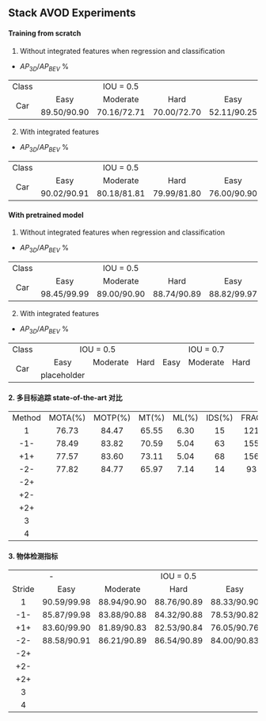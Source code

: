 ## Stack AVOD Experiments

#### Training from scratch

1. Without integrated features when regression and classification

* $AP_{3D} / AP_{BEV}$ %

<table>
	<tr>
		<td style="text-align:center;vertical-align:middle;">Class</td>
		<td colspan="3" style="text-align:center;vertical-align:middle;">IOU = 0.5</td>
		<td colspan="3" style="text-align:center;vertical-align:middle;">IOU = 0.7</td>
	<tr>
	<tr>
		<td rowspan="2" style="text-align:center;vertical-align:middle;">Car</td>
		<td style="text-align:center;vertical-align:middle;">Easy</td>
		<td style="text-align:center;vertical-align:middle;">Moderate</td>
		<td style="text-align:center;vertical-align:middle;">Hard</td>
		<td style="text-align:center;vertical-align:middle;">Easy</td>
		<td style="text-align:center;vertical-align:middle;">Moderate</td>
		<td style="text-align:center;vertical-align:middle;">Hard</td>
	</tr>
    <tr>
		<td style="text-align:center;vertical-align:middle;">89.50/90.90</td>
		<td style="text-align:center;vertical-align:middle;">70.16/72.71</td>
		<td style="text-align:center;vertical-align:middle;">70.00/72.70</td>
		<td style="text-align:center;vertical-align:middle;">52.11/90.25</td>
		<td style="text-align:center;vertical-align:middle;">36.58/72.27</td>
		<td style="text-align:center;vertical-align:middle;">36.10/72.30</td>
	</tr>
</table>

2. With integrated features

* $AP_{3D} / AP_{BEV}$ %

<table>
	<tr>
		<td style="text-align:center;vertical-align:middle;">Class</td>
		<td colspan="3" style="text-align:center;vertical-align:middle;">IOU = 0.5</td>
		<td colspan="3" style="text-align:center;vertical-align:middle;">IOU = 0.7</td>
	<tr>
	<tr>
		<td rowspan="2" style="text-align:center;vertical-align:middle;">Car</td>
		<td style="text-align:center;vertical-align:middle;">Easy</td>
		<td style="text-align:center;vertical-align:middle;">Moderate</td>
		<td style="text-align:center;vertical-align:middle;">Hard</td>
		<td style="text-align:center;vertical-align:middle;">Easy</td>
		<td style="text-align:center;vertical-align:middle;">Moderate</td>
		<td style="text-align:center;vertical-align:middle;">Hard</td>
	</tr>
    <tr>
		<td style="text-align:center;vertical-align:middle;">90.02/90.91</td>
		<td style="text-align:center;vertical-align:middle;">80.18/81.81</td>
		<td style="text-align:center;vertical-align:middle;">79.99/81.80</td>
		<td style="text-align:center;vertical-align:middle;">76.00/90.90</td>
		<td style="text-align:center;vertical-align:middle;">57.23/81.74</td>
		<td style="text-align:center;vertical-align:middle;">56.13/72.70</td>
	</tr>
</table>


#### With pretrained model


1. Without integrated features when regression and classification

* $AP_{3D} / AP_{BEV}$ %

<table>
	<tr>
		<td style="text-align:center;vertical-align:middle;">Class</td>
		<td colspan="3" style="text-align:center;vertical-align:middle;">IOU = 0.5</td>
		<td colspan="3" style="text-align:center;vertical-align:middle;">IOU = 0.7</td>
	<tr>
	<tr>
		<td rowspan="2" style="text-align:center;vertical-align:middle;">Car</td>
		<td style="text-align:center;vertical-align:middle;">Easy</td>
		<td style="text-align:center;vertical-align:middle;">Moderate</td>
		<td style="text-align:center;vertical-align:middle;">Hard</td>
		<td style="text-align:center;vertical-align:middle;">Easy</td>
		<td style="text-align:center;vertical-align:middle;">Moderate</td>
		<td style="text-align:center;vertical-align:middle;">Hard</td>
	</tr>
    <tr>
		<td style="text-align:center;vertical-align:middle;">98.45/99.99</td>
		<td style="text-align:center;vertical-align:middle;">89.00/90.90</td>
		<td style="text-align:center;vertical-align:middle;">88.74/90.89</td>
		<td style="text-align:center;vertical-align:middle;">88.82/99.97</td>
		<td style="text-align:center;vertical-align:middle;">76.07/90.88</td>
		<td style="text-align:center;vertical-align:middle;">75.45/90.86</td>
	</tr>
</table>

2. With integrated features

* $AP_{3D} / AP_{BEV}$ %

<table>
	<tr>
		<td style="text-align:center;vertical-align:middle;">Class</td>
		<td colspan="3" style="text-align:center;vertical-align:middle;">IOU = 0.5</td>
		<td colspan="3" style="text-align:center;vertical-align:middle;">IOU = 0.7</td>
	<tr>
	<tr>
		<td rowspan="2" style="text-align:center;vertical-align:middle;">Car</td>
		<td style="text-align:center;vertical-align:middle;">Easy</td>
		<td style="text-align:center;vertical-align:middle;">Moderate</td>
		<td style="text-align:center;vertical-align:middle;">Hard</td>
		<td style="text-align:center;vertical-align:middle;">Easy</td>
		<td style="text-align:center;vertical-align:middle;">Moderate</td>
		<td style="text-align:center;vertical-align:middle;">Hard</td>
	</tr>
    <tr>
		<td style="text-align:center;vertical-align:middle;"> placeholder </td>
		<td style="text-align:center;vertical-align:middle;"> </td>
		<td style="text-align:center;vertical-align:middle;"> </td>
		<td style="text-align:center;vertical-align:middle;"> </td>
		<td style="text-align:center;vertical-align:middle;"> </td>
		<td style="text-align:center;vertical-align:middle;"> </td>
	</tr>
</table>





#### 2. 多目标追踪 state-of-the-art 对比

<table>
   <tr>
       <td style="text-align:center;vertical-align:middle;">Method</td>
       <td style="text-align:center;vertical-align:middle;">MOTA(%)</td>
      <td style="text-align:center;vertical-align:middle;">MOTP(%)</td>
      <td style="text-align:center;vertical-align:middle;">MT(%)</td>
      <td style="text-align:center;vertical-align:middle;">ML(%)</td>
      <td style="text-align:center;vertical-align:middle;">IDS(%)</td>
      <td style="text-align:center;vertical-align:middle;">FRAG</td>
       <td style="text-align:center;vertical-align:middle;">Recall(%)</td>
       <td style="text-align:center;vertical-align:middle;">Precision(%)</td>
   </tr>
    <tr>
      <td style="text-align:center;vertical-align:middle;">1</td>
      <td style="text-align:center;vertical-align:middle;">76.73</td>
      <td style="text-align:center;vertical-align:middle;">84.47</td>
      <td style="text-align:center;vertical-align:middle;">65.55</td>
      <td style="text-align:center;vertical-align:middle;">6.30</td>
      <td style="text-align:center;vertical-align:middle;">15</td>
      <td style="text-align:center;vertical-align:middle;">121</td>
      <td style="text-align:center;vertical-align:middle;">80.57</td>
      <td style="text-align:center;vertical-align:middle;">97.73</td>
    </tr>
    <tr>
      <td style="text-align:center;vertical-align:middle;">-1-</td>
      <td style="text-align:center;vertical-align:middle;">78.49</td>
      <td style="text-align:center;vertical-align:middle;">83.82</td>
      <td style="text-align:center;vertical-align:middle;">70.59</td>
      <td style="text-align:center;vertical-align:middle;">5.04</td>
      <td style="text-align:center;vertical-align:middle;">63</td>
      <td style="text-align:center;vertical-align:middle;">155</td>
      <td style="text-align:center;vertical-align:middle;">84.45</td>
      <td style="text-align:center;vertical-align:middle;">95.94</td>
    </tr>
    <tr>
      <td style="text-align:center;vertical-align:middle;">+1+</td>
      <td style="text-align:center;vertical-align:middle;">77.57</td>
      <td style="text-align:center;vertical-align:middle;">83.60</td>
      <td style="text-align:center;vertical-align:middle;">73.11</td>
      <td style="text-align:center;vertical-align:middle;">5.04</td>
      <td style="text-align:center;vertical-align:middle;">68</td>
      <td style="text-align:center;vertical-align:middle;">156</td>
      <td style="text-align:center;vertical-align:middle;">85.52</td>
      <td style="text-align:center;vertical-align:middle;">94.15</td>
    </tr>
    <tr>
      <td style="text-align:center;vertical-align:middle;">-2-</td>
      <td style="text-align:center;vertical-align:middle;">77.82</td>
      <td style="text-align:center;vertical-align:middle;">84.77</td>
      <td style="text-align:center;vertical-align:middle;">65.97</td>
      <td style="text-align:center;vertical-align:middle;">7.14</td>
      <td style="text-align:center;vertical-align:middle;">14</td>
      <td style="text-align:center;vertical-align:middle;">93</td>
      <td style="text-align:center;vertical-align:middle;">81.95</td>
      <td style="text-align:center;vertical-align:middle;">97.19</td>
    </tr>
    <tr>
      <td style="text-align:center;vertical-align:middle;">-2+</td>
      <td style="text-align:center;vertical-align:middle;"> </td>
      <td style="text-align:center;vertical-align:middle;"> </td>
      <td style="text-align:center;vertical-align:middle;"> </td>
      <td style="text-align:center;vertical-align:middle;"> </td>
      <td style="text-align:center;vertical-align:middle;"> </td>
      <td style="text-align:center;vertical-align:middle;"> </td>
      <td style="text-align:center;vertical-align:middle;"> </td>
      <td style="text-align:center;vertical-align:middle;"> </td>
    </tr>
    <tr>
      <td style="text-align:center;vertical-align:middle;">+2-</td>
      <td style="text-align:center;vertical-align:middle;"> </td>
      <td style="text-align:center;vertical-align:middle;"> </td>
      <td style="text-align:center;vertical-align:middle;"> </td>
      <td style="text-align:center;vertical-align:middle;"> </td>
      <td style="text-align:center;vertical-align:middle;"> </td>
      <td style="text-align:center;vertical-align:middle;"> </td>
      <td style="text-align:center;vertical-align:middle;"> </td>
      <td style="text-align:center;vertical-align:middle;"> </td>
    </tr>
    <tr>
      <td style="text-align:center;vertical-align:middle;">+2+</td>
      <td style="text-align:center;vertical-align:middle;"> </td>
      <td style="text-align:center;vertical-align:middle;"> </td>
      <td style="text-align:center;vertical-align:middle;"> </td>
      <td style="text-align:center;vertical-align:middle;"> </td>
      <td style="text-align:center;vertical-align:middle;"> </td>
      <td style="text-align:center;vertical-align:middle;"> </td>
      <td style="text-align:center;vertical-align:middle;"> </td>
      <td style="text-align:center;vertical-align:middle;"> </td>
    </tr>
    <tr>
      <td style="text-align:center;vertical-align:middle;">3</td>
      <td style="text-align:center;vertical-align:middle;"> </td>
      <td style="text-align:center;vertical-align:middle;"> </td>
      <td style="text-align:center;vertical-align:middle;"> </td>
      <td style="text-align:center;vertical-align:middle;"> </td>
      <td style="text-align:center;vertical-align:middle;"> </td>
      <td style="text-align:center;vertical-align:middle;"> </td>
      <td style="text-align:center;vertical-align:middle;"> </td>
      <td style="text-align:center;vertical-align:middle;"> </td>
    </tr>
    <tr>
      <td style="text-align:center;vertical-align:middle;">4</td>
      <td style="text-align:center;vertical-align:middle;"> </td>
      <td style="text-align:center;vertical-align:middle;"> </td>
      <td style="text-align:center;vertical-align:middle;"> </td>
      <td style="text-align:center;vertical-align:middle;"> </td>
      <td style="text-align:center;vertical-align:middle;"> </td>
      <td style="text-align:center;vertical-align:middle;"> </td>
      <td style="text-align:center;vertical-align:middle;"> </td>
      <td style="text-align:center;vertical-align:middle;"> </td>
    </tr>
</table>



#### 3. 物体检测指标

<table>
   <tr>
      <td colspan="2" style="text-align:center;vertical-align:middle;">-</td>
      <td colspan="3" style="text-align:center;vertical-align:middle;">IOU = 0.5</td>
      <td colspan="3" style="text-align:center;vertical-align:middle;">IOU = 0.7</td>
   <tr>
   <tr>
       <td style="text-align:center;vertical-align:middle;">Stride</td>
      <td style="text-align:center;vertical-align:middle;">Easy</td>
      <td style="text-align:center;vertical-align:middle;">Moderate</td>
      <td style="text-align:center;vertical-align:middle;">Hard</td>
      <td style="text-align:center;vertical-align:middle;">Easy</td>
      <td style="text-align:center;vertical-align:middle;">Moderate</td>
      <td style="text-align:center;vertical-align:middle;">Hard</td>
   </tr>
    <tr>
      <td style="text-align:center;vertical-align:middle;">1</td>
      <td style="text-align:center;vertical-align:middle;">90.59/99.98</td>
      <td style="text-align:center;vertical-align:middle;">88.94/90.90</td>
      <td style="text-align:center;vertical-align:middle;">88.76/90.89</td>
      <td style="text-align:center;vertical-align:middle;">88.33/90.90</td>
      <td style="text-align:center;vertical-align:middle;">75.25/90.86</td>
      <td style="text-align:center;vertical-align:middle;">68.51/90.85</td>
    </tr>
    <tr>
      <td style="text-align:center;vertical-align:middle;">-1-</td>
      <td style="text-align:center;vertical-align:middle;">85.87/99.98</td>
      <td style="text-align:center;vertical-align:middle;">83.88/90.88</td>
      <td style="text-align:center;vertical-align:middle;">84.32/90.88</td>
      <td style="text-align:center;vertical-align:middle;">78.53/90.82</td>
      <td style="text-align:center;vertical-align:middle;">64.84/90.77</td>
      <td style="text-align:center;vertical-align:middle;">59.36/90.78</td>
    </tr>
    <tr>
      <td style="text-align:center;vertical-align:middle;">+1+</td>
      <td style="text-align:center;vertical-align:middle;">83.60/99.90</td>
      <td style="text-align:center;vertical-align:middle;">81.89/90.83</td>
      <td style="text-align:center;vertical-align:middle;">82.53/90.84</td>
      <td style="text-align:center;vertical-align:middle;">76.05/90.76</td>
      <td style="text-align:center;vertical-align:middle;">63.23/90.69</td>
      <td style="text-align:center;vertical-align:middle;">58.04/90.71</td>
    </tr>
    <tr>
      <td style="text-align:center;vertical-align:middle;">-2-</td>
      <td style="text-align:center;vertical-align:middle;">88.58/90.91</td>
      <td style="text-align:center;vertical-align:middle;">86.21/90.89</td>
      <td style="text-align:center;vertical-align:middle;">86.54/90.89</td>
      <td style="text-align:center;vertical-align:middle;">84.00/90.83</td>
      <td style="text-align:center;vertical-align:middle;">70.02/90.82</td>
      <td style="text-align:center;vertical-align:middle;">70.03/81.76</td>
    </tr>
    <tr>
      <td style="text-align:center;vertical-align:middle;">-2+</td>
      <td style="text-align:center;vertical-align:middle;"> </td>
      <td style="text-align:center;vertical-align:middle;"> </td>
      <td style="text-align:center;vertical-align:middle;"> </td>
      <td style="text-align:center;vertical-align:middle;"> </td>
      <td style="text-align:center;vertical-align:middle;"> </td>
      <td style="text-align:center;vertical-align:middle;"> </td>
    </tr>
    <tr>
      <td style="text-align:center;vertical-align:middle;">+2-</td>
      <td style="text-align:center;vertical-align:middle;"> </td>
      <td style="text-align:center;vertical-align:middle;"> </td>
      <td style="text-align:center;vertical-align:middle;"> </td>
      <td style="text-align:center;vertical-align:middle;"> </td>
      <td style="text-align:center;vertical-align:middle;"> </td>
      <td style="text-align:center;vertical-align:middle;"> </td>
    </tr>
    <tr>
      <td style="text-align:center;vertical-align:middle;">+2+</td>
      <td style="text-align:center;vertical-align:middle;"> </td>
      <td style="text-align:center;vertical-align:middle;"> </td>
      <td style="text-align:center;vertical-align:middle;"> </td>
      <td style="text-align:center;vertical-align:middle;"> </td>
      <td style="text-align:center;vertical-align:middle;"> </td>
      <td style="text-align:center;vertical-align:middle;"> </td>
    </tr>
    <tr>
      <td style="text-align:center;vertical-align:middle;">3</td>
      <td style="text-align:center;vertical-align:middle;"> </td>
      <td style="text-align:center;vertical-align:middle;"> </td>
      <td style="text-align:center;vertical-align:middle;"> </td>
      <td style="text-align:center;vertical-align:middle;"> </td>
      <td style="text-align:center;vertical-align:middle;"> </td>
      <td style="text-align:center;vertical-align:middle;"> </td>
    </tr>
    <tr>
      <td style="text-align:center;vertical-align:middle;">4</td>
      <td style="text-align:center;vertical-align:middle;"> </td>
      <td style="text-align:center;vertical-align:middle;"> </td>
      <td style="text-align:center;vertical-align:middle;"> </td>
      <td style="text-align:center;vertical-align:middle;"> </td>
      <td style="text-align:center;vertical-align:middle;"> </td>
      <td style="text-align:center;vertical-align:middle;"> </td>
    </tr>
</table>
